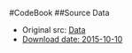 #CodeBook
##Source Data
<ul>
<li>Original src: <a href="https://d396qusza40orc.cloudfront.net/getdata%2Fprojectfiles%2FUCI%20HAR%20Dataset.zip">Data</li>
<li>Download date: 2015-10-10</li>
</ul>
